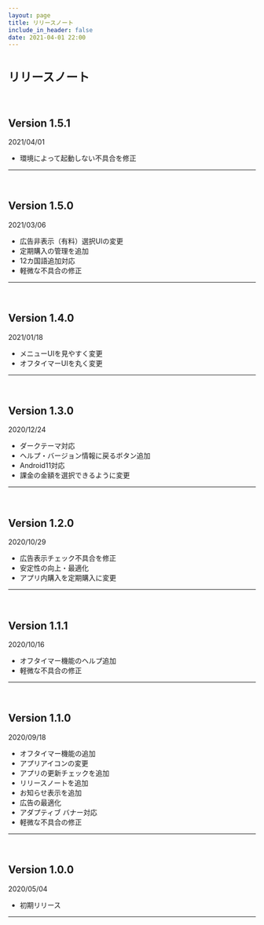 ```yaml
---
layout: page
title: リリースノート
include_in_header: false
date: 2021-04-01 22:00
---
```


# `リリースノート`
<br>

## **Version 1.5.1**
2021/04/01
- 環境によって起動しない不具合を修正

---
<br>

## **Version 1.5.0**
2021/03/06
- 広告非表示（有料）選択UIの変更
- 定期購入の管理を追加
- 12カ国語追加対応
- 軽微な不具合の修正

---
<br>

## **Version 1.4.0**
2021/01/18
- メニューUIを見やすく変更
- オフタイマーUIを丸く変更

---
<br>

## **Version 1.3.0**
2020/12/24
- ダークテーマ対応
- ヘルプ・バージョン情報に戻るボタン追加
- Android11対応
- 課金の金額を選択できるように変更

---
<br>

## **Version 1.2.0**
2020/10/29
- 広告表示チェック不具合を修正
- 安定性の向上・最適化
- アプリ内購入を定期購入に変更

---
<br>

## **Version 1.1.1**
2020/10/16
- オフタイマー機能のヘルプ追加
- 軽微な不具合の修正

---
<br>

## **Version 1.1.0**
2020/09/18
- オフタイマー機能の追加
- アプリアイコンの変更
- アプリの更新チェックを追加
- リリースノートを追加
- お知らせ表示を追加
- 広告の最適化
- アダプティブ バナー対応
- 軽微な不具合の修正

---
<br>

## **Version 1.0.0**
2020/05/04
- 初期リリース

---
<br>